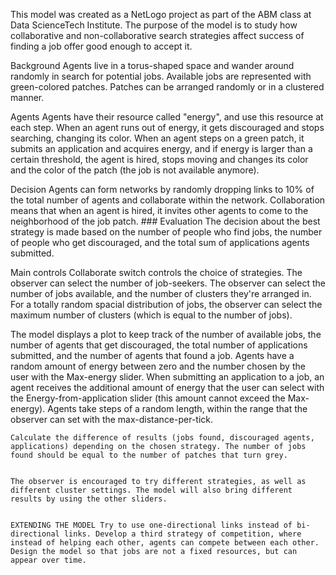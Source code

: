   This model was created as a NetLogo project as part of the ABM class at Data ScienceTech Institute. 
  The purpose of the model is to study how collaborative and non-collaborative search strategies affect success of finding a job offer good enough to accept it.
 
 
  Background Agents live in a torus-shaped space and wander around randomly in search for potential jobs. Available jobs are represented with green-colored patches. Patches can be arranged randomly or in a clustered manner. 
  
  
  Agents Agents have their resource called "energy", and use this resource at each step. When an agent runs out of energy, it gets discouraged and stops searching, changing its color. When an agent steps on a green patch, it submits an application and acquires energy, and if energy is larger than a certain threshold, the agent is hired, stops moving and changes its color and the color of the patch (the job is not available anymore).
  
  
  Decision Agents can form networks by randomly dropping links to 10% of the total number of agents and collaborate within the network. Collaboration means that when an agent is hired, it invites other agents to come to the neighborhood of the job patch. ### Evaluation The decision about the best strategy is made based on the number of people who find jobs, the number of people who get discouraged, and the total sum of applications agents submitted.
  
  
   Main controls Collaborate switch controls the choice of strategies. The observer can select the number of job-seekers. The observer can select the number of jobs available, and the number of clusters they're arranged in. For a totally random spacial distribution of jobs, the observer can select the maximum number of clusters (which is equal to the number of jobs).
   
   
   The model displays a plot to keep track of the number of available jobs, the number of agents that get discouraged, the total number of applications submitted, and the number of agents that found a job. 
   Agents have a random amount of energy between zero and the number chosen by the user with the Max-energy slider. When submitting an application to a job, an agent receives the additional amount of energy that the user can select with the Energy-from-application slider (this amount cannot exceed the Max-energy). Agents take steps of a random length, within the range that the observer can set with the max-distance-per-tick.
   
   
    Calculate the difference of results (jobs found, discouraged agents, applications) depending on the chosen strategy. The number of jobs found should be equal to the number of patches that turn grey.
    
    
    The observer is encouraged to try different strategies, as well as different cluster settings. The model will also bring different results by using the other sliders.
    
    
    EXTENDING THE MODEL Try to use one-directional links instead of bi-directional links. Develop a third strategy of competition, where instead of helping each other, agents can compete between each other. Design the model so that jobs are not a fixed resources, but can appear over time.
